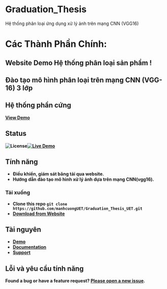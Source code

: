# Graduation_Thesis
Hệ thống phân loại ứng dụng xử lý ảnh trên mạng CNN (VGG16)

# Các Thành Phần Chính:

## Website Demo Hệ thống phân loại sản phẩm !
## Đào tạo mô hình phân loại trên mạng CNN (VGG-16) 3 lớp
## Hệ thống phần cứng

<strong><a href="https://manhcuonguet.github.io/Graduation_Thesis_UET/Website%20Classification%20System/examples/index.html">View Demo</a>


## Status
 
![License](https://img.shields.io/badge/license-MIT-blue.svg)[![Live Demo](https://img.shields.io/badge/demo-online-green.svg)](https://manhcuonguet.github.io/Graduation_Thesis_UET/Website%20Classification%20System/examples/index.html)

## Tính năng
* Điều khiển, giám sát băng tải qua website.
* Hướng dẫn đào tạo mô hình xử lý ảnh dựa trên mạng CNN(vgg16).

###  Tải xuống

* Clone this repo `git clone https://github.com/manhcuongUET/Graduation_Thesis_UET.git`
* [Download from Website]()

##   Tài nguyên

* [Demo](https://manhcuonguet.github.io/Graduation_Thesis_UET/Website%20Classification%20System/examples/index.html)
* [Documentation](https://manhcuonguet.github.io/Graduation_Thesis_UET)
* [Support]()

##  Lỗi và yêu cầu tính năng

Found a bug or have a feature request? [Please open a new issue](https://github.com/manhcuongUET/Graduation_Thesis_UET/issues/new).
